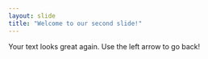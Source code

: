 ```yaml
---
layout: slide
title: "Welcome to our second slide!"
---
```

Your text looks great again.
Use the left arrow to go back!
